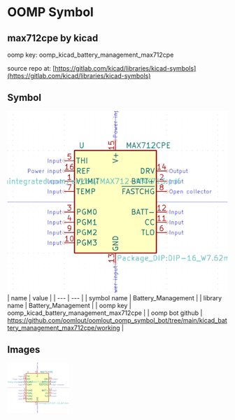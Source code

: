 # OOMP Symbol  
## max712cpe  by kicad  
  
oomp key: oomp_kicad_battery_management_max712cpe  
  
source repo at: [https://gitlab.com/kicad/libraries/kicad-symbols](https://gitlab.com/kicad/libraries/kicad-symbols)  
## Symbol  
  
[![working.png](working_600.png)](working.png)  
| name | value | 
| --- | --- | 
| symbol name | Battery_Management | 
| library name | Battery_Management | 
| oomp key | oomp_kicad_battery_management_max712cpe | 
| oomp bot github | https://github.com/oomlout/oomlout_oomp_symbol_bot/tree/main/kicad_battery_management_max712cpe/working | 
## Images  
  
[![working.png](working_140.png)](working.png)  
